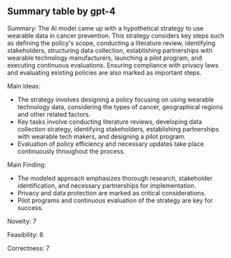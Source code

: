 ## Summary table by gpt-4
Summary: 
The AI model came up with a hypothetical strategy to use wearable data in cancer prevention. This strategy considers key steps such as defining the policy's scope, conducting a literature review, identifying stakeholders, structuring data collection, establishing partnerships with wearable technology manufacturers, launching a pilot program, and executing continuous evaluations. Ensuring compliance with privacy laws and evaluating existing policies are also marked as important steps.

Main Ideas: 
- The strategy involves designing a policy focusing on using wearable technology data, considering the types of cancer, geographical regions and other related factors.
- Key tasks involve conducting literature reviews, developing data collection strategy, identifying stakeholders, establishing partnerships with wearable tech makers, and designing a pilot program.
- Evaluation of policy efficiency and necessary updates take place continuously throughout the process.

Main Finding: 
- The modeled approach emphasizes thorough research, stakeholder identification, and necessary partnerships for implementation.
- Privacy and data protection are marked as critical considerations.
- Pilot programs and continuous evaluation of the strategy are key for success.

Novelty: 
7

Feasibility: 
8

Correctness:
7
